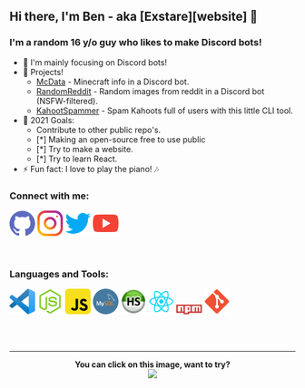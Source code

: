 ## Hi there, I'm Ben - aka [Exstare][website] 👋

### I'm a random 16 y/o guy who likes to make Discord bots!
- 🤖 I'm mainly focusing on Discord bots!
- 🔔 Projects!
    - [McData](https://discord.ly/mcdata) - Minecraft info in a Discord bot.
    - [RandomReddit](https://discord.ly/randomreddit) - Random images from reddit in a Discord bot (NSFW-filtered).
    - [KahootSpammer](https://github.com/Exstare/KahootSpammer) - Spam Kahoots full of users with this little CLI tool.
- 🥅 2021 Goals:
    - Contribute to other public repo's.
    - [*] Making an open-source free to use public 
    - [*] Try to make a website.
    - [*] Try to learn React.
- ⚡ Fun fact: I love to play the piano! 🎶

### Connect with me:

<a href="https://github.com/Exstare"><img src="assets/social/github.png" alt="github" width="45"/></a>
<a href="https://instagram.com/B_vd_W"><img src="assets/social/instagram.png" alt="instagram" width="45"/></a>
<a href="https://twitter.com/Exstare_"><img src="assets/social/twitter.png" alt="twitter" width="45"/></a>
<a href="https://www.youtube.com/channel/UCRwjM_d-oqKHf99FXpFIv-A"><img src="assets/social/youtube.png" alt="youtube" width="45"/></a>

<br />

### Languages and Tools:

<a href=""><img src="assets/tools/vsc.png" alt="vsc" width="45" /></a>
<a href=""><img src="assets/tools/node-js.webp" alt="nodeJS" width="45" /></a>
<a href=""><img src="assets/tools/js.webp" alt="js" width="45" /></a>
<a href=""><img src="assets/tools/mysql.png" alt="MySQL" width="45" /></a>
<a href=""><img src="assets/tools/heidi.png" alt="heidi" width="45" /></a>
<a href=""><img src="assets/tools/react.webp" alt="react" width="45" /></a>
<a href=""><img src="assets/tools/npm.png" alt="npm" width="45" /></a>
<a href=""><img src="assets/tools/git.png" alt="git" width="45" /></a>

<br />
<br />

---
<div align="center">
    <b>You can click on this image, want to try?</b>
</div>
<div align="center">
    <a href="https://youtu.be/dQw4w9WgXcQ">
        <img src="https://metrics.lecoq.io/Exstare?base.repositories=0&languages=1&isocalendar=1&followup=1">
  </a>
</div>